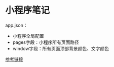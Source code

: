 # 小程序笔记

app.json：
- 小程序全局配置
- pages字段：小程序所有页面路径
- window字段：所有页面顶部背景颜色、文字颜色

[参考链接](https://mp.weixin.qq.com/debug/wxadoc/dev/framework/config.html)